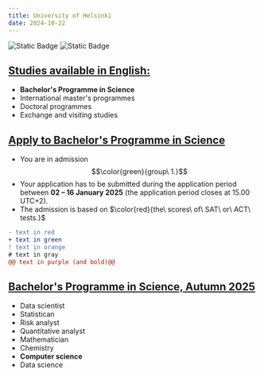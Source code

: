 ```yaml
---
title: University of Helsinki
date: 2024-10-22
---
```

![Static Badge](https://img.shields.io/badge/0ld-Camel-blue?link=https%3A%2F%2F0ldcamel.github.io%2Fblog) ![Static Badge](https://img.shields.io/badge/Camel-brightgreen?style=flat&logo=ocaml&logoColor=black&logoSize=auto&label=0ld&labelColor=abcdef&color=fedcba&cacheSeconds=3600&link=https%3A%2F%2F0ldcamel.github.io)  

## [Studies available in English:](https://www.helsinki.fi/en/admissions-and-education/international-students/studies-available-english)  
- **Bachelor's Programme in Science**
- International master's programmes
- Doctoral programmes
- Exchange and visiting studies

## [Apply to Bachelor's Programme in Science](https://www.helsinki.fi/en/admissions-and-education/apply-bachelors-and-masters-programmes/apply-bachelors-programme-science)  

- You are in admission $$\color{green}{group\ 1.}$$
- Your application has to be submitted during the application period between **02 – 16 January 2025** (the application period closes at 15.00 UTC+2). 
- The admission is based on $\color{red}{the\ scores\ of\ SAT\ or\ ACT\ tests.}$

```diff
- text in red
+ text in green
! text in orange
# text in gray
@@ text in purple (and bold)@@
```

## [Bachelor's Programme in Science, Autumn 2025](https://opintopolku.fi/konfo/en/toteutus/1.2.246.562.17.00000000000000024122)  
- Data scientist
- Statistican
- Risk analyst
- Quantitative analyst
- Mathematician
- Chemistry
- **Computer science**
- Data science
